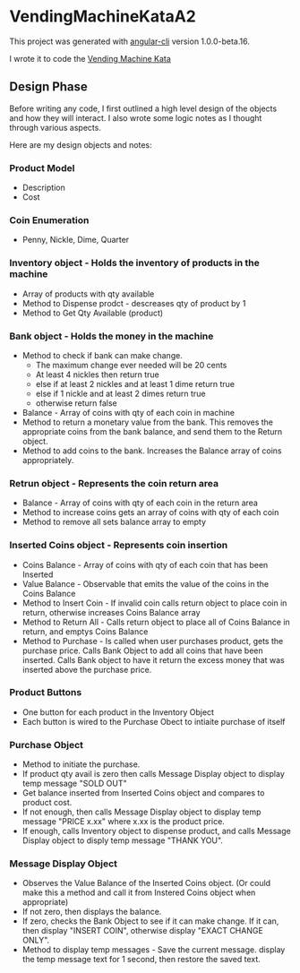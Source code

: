 # VendingMachineKataA2

This project was generated with [angular-cli](https://github.com/angular/angular-cli) version 1.0.0-beta.16.

I wrote it to code the [Vending Machine Kata](https://github.com/guyroyse/vending-machine-kata)

## Design Phase

Before writing any code, I first outlined a high level design of the objects and how they will interact.  I also wrote some logic notes as I thought through various aspects.

Here are my design objects and notes:

### Product Model
* Description
* Cost

### Coin Enumeration
* Penny, Nickle, Dime, Quarter

### Inventory object - Holds the inventory of products in the machine
* Array of products with qty available
* Method to Dispense prodct - descreases qty of product by 1
* Method to Get Qty Available (product)

### Bank object - Holds the money in the machine
* Method to check if bank can make change.
    * The maximum change ever needed will be 20 cents
    * At least 4 nickles then return true
    * else if at least 2 nickles and at least 1 dime return true
    * else if 1 nickle and at least 2 dimes return true
    * otherwise return false
* Balance - Array of coins with qty of each coin in machine
* Method to return a monetary value from the bank.  This removes the appropriate coins from the bank balance, and send them to the Return object.
* Method to add coins to the bank.  Increases the Balance array of coins appropriately. 

### Retrun object - Represents the coin return area
* Balance - Array of coins with qty of each coin in the return area
* Method to increase coins gets an array of coins with qty of each coin
* Method to remove all sets balance array to empty

### Inserted Coins object - Represents coin insertion
* Coins Balance - Array of coins with qty of each coin that has been Inserted
* Value Balance - Observable that emits the value of the coins in the Coins Balance
* Method to Insert Coin - If invalid coin calls return object to place coin in return, otherwise increases Coins Balance array
* Method to Return All - Calls return object to place all of Coins Balance in return, and emptys Coins Balance
* Method to Purchase - Is called when user purchases product, gets the purchase price.  Calls Bank Object to add all coins that have been inserted.  Calls Bank object to have it return the excess money that was inserted above the purchase price.

### Product Buttons
* One button for each product in the Inventory Object
* Each button is wired to the Purchase Obect to intiaite purchase of itself

### Purchase Object
* Method to initiate the purchase.  
* If product qty avail is zero then calls Message Display object to display temp message "SOLD OUT"
* Get balance inserted from Inserted Coins object and compares to product cost.  
* If not enough, then calls Message Display object to display temp message "PRICE x.xx" where x.xx is the product price.  
* If enough, calls Inventory object to dispense product, and calls Message Display object to disply temp message "THANK YOU".

### Message Display Object
* Observes the Value Balance of the Inserted Coins object. (Or could make this a method and call it from Instered Coins object when appropriate)
* If not zero, then displays the balance.  
* If zero, checks the Bank Object to see if it can make change.  If it can, then display "INSERT COIN", otherwise display "EXACT CHANGE ONLY".
* Method to display temp messages - Save the current message. display the temp message text for 1 second, then restore the saved text. 


